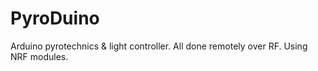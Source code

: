 PyroDuino
=========

Arduino pyrotechnics &amp; light controller. All done remotely over RF. Using NRF modules.
